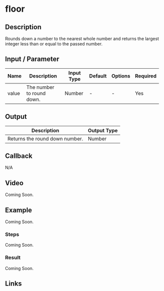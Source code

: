 # floor

## Description

Rounds down a number to the nearest whole number and returns the largest integer less than or equal to the passed number.

## Input / Parameter

| Name | Description | Input Type | Default | Options | Required |
| ------ | ------ | ------ | ------ | ------ | ------ |
| value | The number to round down. | Number | - | - | Yes |

## Output

| Description | Output Type |
| ------ | ------ |
| Returns the round down number. | Number |

## Callback

N/A

## Video

Coming Soon.

<!-- Format: [![Video]({image-path})]({url-link}) -->

## Example

Coming Soon.

<!-- Share a scenario, like a user requirements. -->

### Steps

Coming Soon.

<!-- Show the steps and share some screenshots.

1. .....

Format: ![]({image-path}) -->

### Result

Coming Soon.

<!-- Explain the output.

Format: ![]({image-path}) -->

## Links